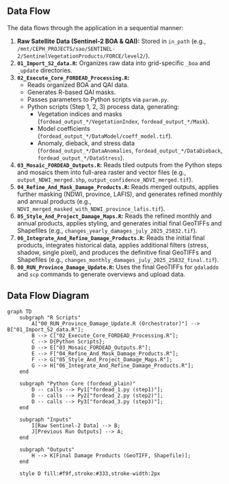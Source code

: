 ## Data Flow

The data flows through the application in a sequential manner:

1.  **Raw Satellite Data (Sentinel-2 BOA & QAI):** Stored in `in_path` (e.g., `/mnt/CEPH_PROJECTS/sao/SENTINEL-2/SentinelVegetationProducts/FORCE/level2/`).
2.  **`01_Import_S2_data.R`:** Organizes raw data into grid-specific `_boa` and `_update` directories.
3.  **`02_Execute_Core_FORDEAD_Processing.R`:**
    -   Reads organized BOA and QAI data.
    -   Generates R-based QAI masks.
    -   Passes parameters to Python scripts via `param.py`.
    -   Python scripts (Step 1, 2, 3) process data, generating:
        -   Vegetation indices and masks (`fordead_output_*/VegetationIndex`, `fordead_output_*/Mask`).
        -   Model coefficients (`fordead_output_*/DataModel/coeff_model.tif`).
        -   Anomaly, dieback, and stress data (`fordead_output_*/DataAnomalies`, `fordead_output_*/DataDieback`, `fordead_output_*/DataStress`).
4.  **`03_Mosaic_FORDEAD_Outputs.R`:** Reads tiled outputs from the Python steps and mosaics them into full-area raster and vector files (e.g., `output_NDWI_merged.shp`, `output_confidence_NDVI_merged.tif`).
5.  **`04_Refine_And_Mask_Damage_Products.R`:** Reads merged outputs, applies further masking (NDWI, province, LAFIS), and generates refined monthly and annual products (e.g., `NDVI_merged_masked_with_NDWI_province_lafis.tif`).
6.  **`05_Style_And_Project_Damage_Maps.R`:** Reads the refined monthly and annual products, applies styling, and generates initial final GeoTIFFs and Shapefiles (e.g., `changes_yearly_damages_july_2025_25832.tif`).
7.  **`06_Integrate_And_Refine_Damage_Products.R`:** Reads the initial final products, integrates historical data, applies additional filters (stress, shadow, single pixel), and produces the definitive final GeoTIFFs and Shapefiles (e.g., `changes_monthly_damages_july_2025_25832_final.tif`).
8.  **`00_RUN_Province_Damage_Update.R`:** Uses the final GeoTIFFs for `gdaladdo` and `scp` commands to generate overviews and upload data.

## Data Flow Diagram

```mermaid
graph TD
    subgraph "R Scripts"
        A["00_RUN_Province_Damage_Update.R (Orchestrator)"] --> B["01_Import_S2_data.R"];
        B --> C["02_Execute_Core_FORDEAD_Processing.R"];
        C --> D{Python Scripts};
        D --> E["03_Mosaic_FORDEAD_Outputs.R"];
        E --> F["04_Refine_And_Mask_Damage_Products.R"];
        F --> G["05_Style_And_Project_Damage_Maps.R"];
        G --> H["06_Integrate_And_Refine_Damage_Products.R"];
    end

    subgraph "Python Core (fordead_plain)"
        D -- calls --> Py1["fordead_1.py (step1)"];
        D -- calls --> Py2["fordead_2.py (step2)"];
        D -- calls --> Py3["fordead_3.py (step3)"];
    end

    subgraph "Inputs"
        I[Raw Sentinel-2 Data] --> B;
        J[Previous Run Outputs] --> A;
    end

    subgraph "Outputs"
        H --> K[Final Damage Products (GeoTIFF, Shapefile)];
    end

    style D fill:#f9f,stroke:#333,stroke-width:2px
```

